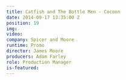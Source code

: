 ```yaml
---
title: Catfish and The Bottle Men - Cocoon
date: 2014-09-17 13:35:00 Z
position: 19
img: 
video: 
company: Spicer and Moore
runtime: Promo
director: James Moore
producers: Adam Farley
role: Production Manager
is-featured: 
---
```


